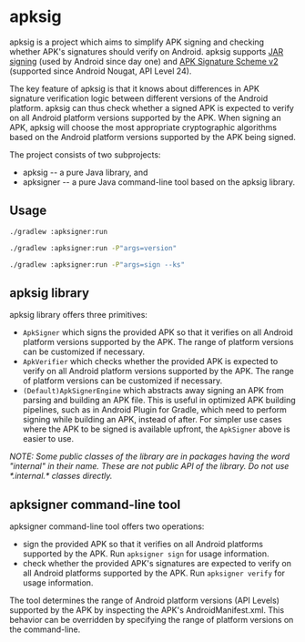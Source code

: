 # apksig

apksig is a project which aims to simplify APK signing and checking whether APK's signatures should
verify on Android. apksig supports
[JAR signing](https://docs.oracle.com/javase/8/docs/technotes/guides/jar/jar.html#Signed_JAR_File)
(used by Android since day one) and
[APK Signature Scheme v2](https://source.android.com/security/apksigning/v2.html) (supported since
Android Nougat, API Level 24).

The key feature of apksig is that it knows about differences in APK signature verification logic
between different versions of the Android platform. apksig can thus check whether a signed APK is
expected to verify on all Android platform versions supported by the APK. When signing an APK,
apksig will choose the most appropriate cryptographic algorithms based on the Android platform
versions supported by the APK being signed.

The project consists of two subprojects:

  * apksig -- a pure Java library, and
  * apksigner -- a pure Java command-line tool based on the apksig library.


## Usage

```sh
./gradlew :apksigner:run
```

```sh
./gradlew :apksigner:run -P"args=version"
```


```sh
./gradlew :apksigner:run -P"args=sign --ks"
```

## apksig library

apksig library offers three primitives:

  * `ApkSigner` which signs the provided APK so that it verifies on all Android platform versions
    supported by the APK. The range of platform versions can be customized if necessary.
  * `ApkVerifier` which checks whether the provided APK is expected to verify on all Android
    platform versions supported by the APK. The range of platform versions can be customized if
    necessary.
  * `(Default)ApkSignerEngine` which abstracts away signing an APK from parsing and building an APK
    file. This is useful in optimized APK building pipelines, such as in Android Plugin for Gradle,
    which need to perform signing while building an APK, instead of after. For simpler use cases
    where the APK to be signed is available upfront, the `ApkSigner` above is easier to use.

_NOTE: Some public classes of the library are in packages having the word "internal" in their name.
These are not public API of the library. Do not use \*.internal.\* classes directly._


## apksigner command-line tool

apksigner command-line tool offers two operations:

  * sign the provided APK so that it verifies on all Android platforms supported by the APK. Run
    `apksigner sign` for usage information.
  * check whether the provided APK's signatures are expected to verify on all Android platforms
    supported by the APK. Run `apksigner verify` for usage information.

The tool determines the range of Android platform versions (API Levels) supported by the APK by
inspecting the APK's AndroidManifest.xml. This behavior can be overridden by specifying the range
of platform versions on the command-line.
